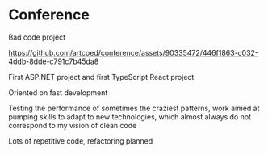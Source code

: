 # Conference
<p>Bad code project</p> 


https://github.com/artcoed/conference/assets/90335472/446f1863-c032-4ddb-8dde-c791c7b45da8

<p>First ASP.NET project and first TypeScript React project</p>
<p>Oriented on fast development</p>
<p>Testing the performance of sometimes the craziest patterns, work aimed at pumping skills to adapt to new technologies, which almost always do not correspond to my vision of clean code</p>
<p>Lots of repetitive code, refactoring planned</p>
